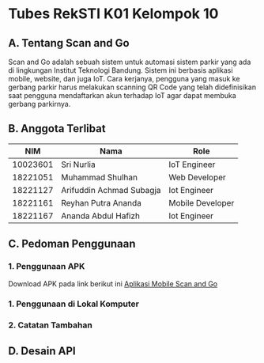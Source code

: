 # **Tubes RekSTI K01 Kelompok 10**

## **A. Tentang Scan and Go**
Scan and Go adalah sebuah sistem untuk automasi sistem parkir yang ada di lingkungan Institut Teknologi Bandung. Sistem ini berbasis aplikasi mobile, website, dan juga IoT. Cara kerjanya, pengguna yang masuk ke gerbang parkir harus melakukan scanning QR Code yang telah didefinisikan saat pengguna mendaftarkan akun terhadap IoT agar dapat membuka gerbang parkirnya.

## **B. Anggota Terlibat**
| NIM | Nama | Role |
| --- | --- | --- |
| 10023601 | Sri Nurlia | IoT Engineer |
| 18221051 | Muhammad Shulhan | Web Developer |
| 18221127 | Arifuddin Achmad Subagja | Iot Engineer |
| 18221161 | Reyhan Putra Ananda | Mobile Developer |
| 18221167 | Ananda Abdul Hafizh | Iot Engineer |

## **C. Pedoman Penggunaan**

### **1. Penggunaan APK**
Download APK pada link berikut ini [Aplikasi Mobile Scan and Go](https://www.example.com)

### **1. Penggunaan di Lokal Komputer**

### **2. Catatan Tambahan**

## **D. Desain API**